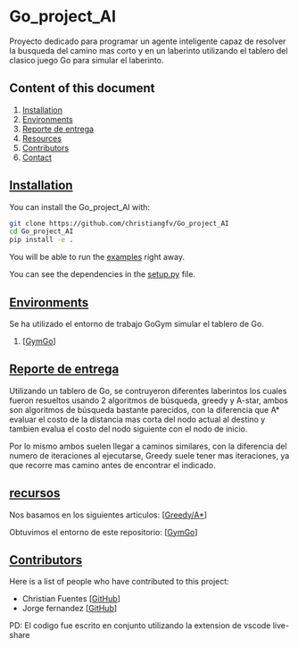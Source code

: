 # Go_project_AI
Proyecto dedicado para programar un agente inteligente capaz de resolver la busqueda del camino mas corto y en un laberinto utilizando el tablero del clasico juego Go para simular el laberinto.


## Content of this document

1. <a href="#installation">Installation</a>
2. <a href="#environments">Environments</a>
3. <a href="#Reporte_entrega">Reporte de entrega</a>
4. <a href="#resources">Resources</a>
5. <a href="#contributors">Contributors</a>
6. <a href="#contact">Contact</a>

<a href="#installation"><h2>Installation</h2></a>

You can install the Go_project_AI with:

```bash
git clone https://github.com/christiangfv/Go_project_AI
cd Go_project_AI
pip install -e .
``` 

You will be able to run the [examples](#examples) right away.

You can see the dependencies in the [setup.py](setup.py) file.


<a href="#environments"><h2>Environments</h2></a>

Se ha utilizado el entorno de trabajo GoGym simular el tablero de Go.

1. [[GymGo](https://github.com/aigagror/GymGo)]

<a href="#Reporte_entrega"><h2>Reporte de entrega</h2></a>

Utilizando un tablero de Go, se contruyeron diferentes laberintos los cuales fueron resueltos usando 2 algoritmos de búsqueda,
greedy y A-star, ambos son algoritmos de búsqueda bastante parecidos, con la diferencia que A* evaluar el costo de la distancia 
mas corta del nodo actual al destino y tambien evalua el costo del nodo siguiente 
con el nodo de inicio.

Por lo mismo ambos suelen llegar a caminos similares, con la diferencia del numero de iteraciones al ejecutarse, Greedy suele tener
mas iteraciones, ya que recorre mas camino antes de encontrar el indicado.

<a href="#resources"><h2>recursos</h2></a>

Nos basamos en los siguientes articulos:
[[Greedy/A*](https://es.slideshare.net/AndrewFerlitsch/ai-greedy-and-astar-search)]

Obtuvimos el entorno de este repositorio:
[[GymGo](https://github.com/aigagror/GymGo)]



<a href="#contributors"><h2>Contributors</h2></a>

Here is a list of people who have contributed to this project:

- Christian Fuentes [[GitHub](https://github.com/igormaraujo/)]
- Jorge fernandez [[GitHub](https://github.com/cafe-tera)]

PD: El codigo fue escrito en conjunto utilizando la extension de vscode live-share
